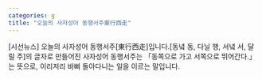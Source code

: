```yaml
---
categories: g
title: "오늘의 사자성어 동행서주東行西走"
---
```

[시선뉴스] 오늘의 사자성어 동행서주[東行西走]입니다.[동녘 동, 다닐 행, 서녘 서, 달릴 주]의 글자로 만들어진 사자성어 동행서주는 「동쪽으로 가고 서쪽으로 뛰어간다.」는 뜻으로, 이리저리 바삐 돌아다니는 일을 이르는 말입니다.